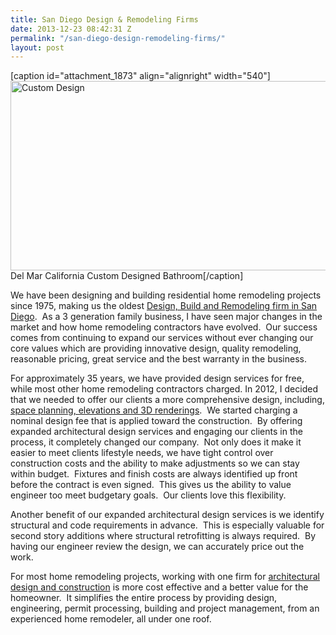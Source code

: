 ```yaml
---
title: San Diego Design & Remodeling Firms
date: 2013-12-23 08:42:31 Z
permalink: "/san-diego-design-remodeling-firms/"
layout: post
---
```


[caption id="attachment_1873" align="alignright" width="540"]<a href="http://www.murraylampert.com/wp-content/uploads/Miller5.jpg"><img class=" wp-image-1873    " title="Architectural Design &amp; Remodeling Services" alt="Custom Design" src="http://www.murraylampert.com/wp-content/uploads/Miller5.jpg" width="540" height="303" /></a> Del Mar California Custom Designed Bathroom[/caption]

We have been designing and building residential home remodeling projects since 1975, making us the oldest <a title="Murray Lampert Design, Build, Remodel" href="http://www.murraylampert.com">Design, Build and Remodeling firm in San Diego</a>.  As a 3 generation family business, I have seen major changes in the market and how home remodeling contractors have evolved.  Our success comes from continuing to expand our services without ever changing our core values which are providing innovative design, quality remodeling, reasonable pricing, great service and the best warranty in the business.

For approximately 35 years, we have provided design services for free, while most other home remodeling contractors charged. In 2012, I decided that we needed to offer our clients a more comprehensive design, including, <a title="San Diego Design &amp; Remodeling Services" href="http://http://www.murraylampert.com/san-diego-home-design-services/">space planning, elevations and 3D renderings</a>.  We started charging a nominal design fee that is applied toward the construction.  By offering expanded architectural design services and engaging our clients in the process, it completely changed our company.  Not only does it make it easier to meet clients lifestyle needs, we have tight control over construction costs and the ability to make adjustments so we can stay within budget.  Fixtures and finish costs are always identified up front before the contract is even signed.  This gives us the ability to value engineer too meet budgetary goals.  Our clients love this flexibility.

Another benefit of our expanded architectural design services is we identify structural and code requirements in advance.  This is especially valuable for second story additions where structural retrofitting is always required.  By having our engineer review the design, we can accurately price out the work.

For most home remodeling projects, working with one firm for <a title="Architectural Design &amp; Remodeling" href="http://http://www.murraylampert.com/san-diego-architectural-design-services/">architectural design and construction</a> is more cost effective and a better value for the homeowner.  It simplifies the entire process by providing design, engineering, permit processing, building and project management, from an experienced home remodeler, all under one roof.
